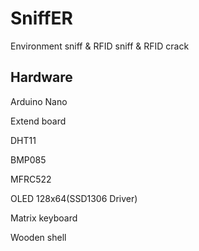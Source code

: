 # SniffER
Environment sniff &amp; RFID sniff &amp; RFID crack

## Hardware
Arduino Nano

Extend board

DHT11

BMP085

MFRC522

OLED 128x64(SSD1306 Driver)

Matrix keyboard

Wooden shell
